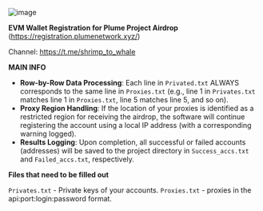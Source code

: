 ![image](https://github.com/user-attachments/assets/4867f786-1dcc-45f5-bebe-0e7503313c5a)

**EVM Wallet Registration for Plume Project Airdrop** (https://registration.plumenetwork.xyz/)

Channel: https://t.me/shrimp_to_whale

**MAIN INFO**
- **Row-by-Row Data Processing**: Each line in `Privated.txt` ALWAYS corresponds to the same line in `Proxies.txt` (e.g., line 1 in `Privates.txt` matches line 1 in `Proxies.txt`, line 5 matches line 5, and so on).
- **Proxy Region Handling**: If the location of your proxies is identified as a restricted region for receiving the airdrop, the software will continue registering the account using a local IP address (with a corresponding warning logged).
- **Results Logging**: Upon completion, all successful or failed accounts (addresses) will be saved to the project directory in `Success_accs.txt` and `Failed_accs.txt`, respectively.


**Files that need to be filled out**

`Privates.txt` - Private keys of your accounts.
`Proxies.txt` - proxies in the api:port:login:password format.
